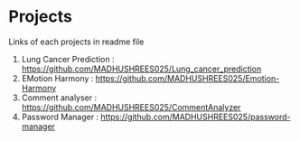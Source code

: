 # Projects
Links of each projects in readme file
1. Lung Cancer Prediction : https://github.com/MADHUSHREES025/Lung_cancer_prediction
2. EMotion Harmony : https://github.com/MADHUSHREES025/Emotion-Harmony
3. Comment analyser : https://github.com/MADHUSHREES025/CommentAnalyzer
4. Password Manager : https://github.com/MADHUSHREES025/password-manager
